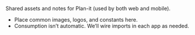 Shared assets and notes for Plan-it (used by both web and mobile).

- Place common images, logos, and constants here.
- Consumption isn’t automatic. We’ll wire imports in each app as needed.
